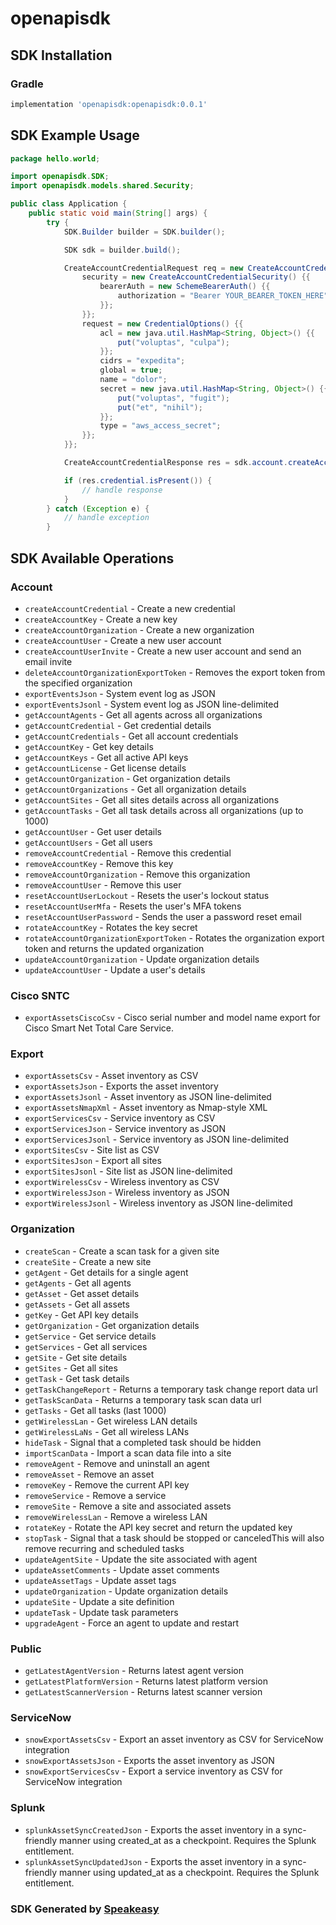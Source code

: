 # openapisdk

<!-- Start SDK Installation -->
## SDK Installation

### Gradle

```groovy
implementation 'openapisdk:openapisdk:0.0.1'
```
<!-- End SDK Installation -->

## SDK Example Usage
<!-- Start SDK Example Usage -->
```java
package hello.world;

import openapisdk.SDK;
import openapisdk.models.shared.Security;

public class Application {
    public static void main(String[] args) {
        try {
            SDK.Builder builder = SDK.builder();

            SDK sdk = builder.build();

            CreateAccountCredentialRequest req = new CreateAccountCredentialRequest() {{
                security = new CreateAccountCredentialSecurity() {{
                    bearerAuth = new SchemeBearerAuth() {{
                        authorization = "Bearer YOUR_BEARER_TOKEN_HERE";
                    }};
                }};
                request = new CredentialOptions() {{
                    acl = new java.util.HashMap<String, Object>() {{
                        put("voluptas", "culpa");
                    }};
                    cidrs = "expedita";
                    global = true;
                    name = "dolor";
                    secret = new java.util.HashMap<String, Object>() {{
                        put("voluptas", "fugit");
                        put("et", "nihil");
                    }};
                    type = "aws_access_secret";
                }};
            }};

            CreateAccountCredentialResponse res = sdk.account.createAccountCredential(req);

            if (res.credential.isPresent()) {
                // handle response
            }
        } catch (Exception e) {
            // handle exception
        }
```
<!-- End SDK Example Usage -->

<!-- Start SDK Available Operations -->
## SDK Available Operations

### Account

* `createAccountCredential` - Create a new credential
* `createAccountKey` - Create a new key
* `createAccountOrganization` - Create a new organization
* `createAccountUser` - Create a new user account
* `createAccountUserInvite` - Create a new user account and send an email invite
* `deleteAccountOrganizationExportToken` - Removes the export token from the specified organization
* `exportEventsJson` - System event log as JSON
* `exportEventsJsonl` - System event log as JSON line-delimited
* `getAccountAgents` - Get all agents across all organizations
* `getAccountCredential` - Get credential details
* `getAccountCredentials` - Get all account credentials
* `getAccountKey` - Get key details
* `getAccountKeys` - Get all active API keys
* `getAccountLicense` - Get license details
* `getAccountOrganization` - Get organization details
* `getAccountOrganizations` - Get all organization details
* `getAccountSites` - Get all sites details across all organizations
* `getAccountTasks` - Get all task details across all organizations (up to 1000)
* `getAccountUser` - Get user details
* `getAccountUsers` - Get all users
* `removeAccountCredential` - Remove this credential
* `removeAccountKey` - Remove this key
* `removeAccountOrganization` - Remove this organization
* `removeAccountUser` - Remove this user
* `resetAccountUserLockout` - Resets the user's lockout status
* `resetAccountUserMfa` - Resets the user's MFA tokens
* `resetAccountUserPassword` - Sends the user a password reset email
* `rotateAccountKey` - Rotates the key secret
* `rotateAccountOrganizationExportToken` - Rotates the organization export token and returns the updated organization
* `updateAccountOrganization` - Update organization details
* `updateAccountUser` - Update a user's details

### Cisco SNTC

* `exportAssetsCiscoCsv` - Cisco serial number and model name export for Cisco Smart Net Total Care Service.

### Export

* `exportAssetsCsv` - Asset inventory as CSV
* `exportAssetsJson` - Exports the asset inventory
* `exportAssetsJsonl` - Asset inventory as JSON line-delimited
* `exportAssetsNmapXml` - Asset inventory as Nmap-style XML
* `exportServicesCsv` - Service inventory as CSV
* `exportServicesJson` - Service inventory as JSON
* `exportServicesJsonl` - Service inventory as JSON line-delimited
* `exportSitesCsv` - Site list as CSV
* `exportSitesJson` - Export all sites
* `exportSitesJsonl` - Site list as JSON line-delimited
* `exportWirelessCsv` - Wireless inventory as CSV
* `exportWirelessJson` - Wireless inventory as JSON
* `exportWirelessJsonl` - Wireless inventory as JSON line-delimited

### Organization

* `createScan` - Create a scan task for a given site
* `createSite` - Create a new site
* `getAgent` - Get details for a single agent
* `getAgents` - Get all agents
* `getAsset` - Get asset details
* `getAssets` - Get all assets
* `getKey` - Get API key details
* `getOrganization` - Get organization details
* `getService` - Get service details
* `getServices` - Get all services
* `getSite` - Get site details
* `getSites` - Get all sites
* `getTask` - Get task details
* `getTaskChangeReport` - Returns a temporary task change report data url
* `getTaskScanData` - Returns a temporary task scan data url
* `getTasks` - Get all tasks (last 1000)
* `getWirelessLan` - Get wireless LAN details
* `getWirelessLaNs` - Get all wireless LANs
* `hideTask` - Signal that a completed task should be hidden
* `importScanData` - Import a scan data file into a site
* `removeAgent` - Remove and uninstall an agent
* `removeAsset` - Remove an asset
* `removeKey` - Remove the current API key
* `removeService` - Remove a service
* `removeSite` - Remove a site and associated assets
* `removeWirelessLan` - Remove a wireless LAN
* `rotateKey` - Rotate the API key secret and return the updated key
* `stopTask` - Signal that a task should be stopped or canceledThis will also remove recurring and scheduled tasks
* `updateAgentSite` - Update the site associated with agent
* `updateAssetComments` - Update asset comments
* `updateAssetTags` - Update asset tags
* `updateOrganization` - Update organization details
* `updateSite` - Update a site definition
* `updateTask` - Update task parameters
* `upgradeAgent` - Force an agent to update and restart

### Public

* `getLatestAgentVersion` - Returns latest agent version
* `getLatestPlatformVersion` - Returns latest platform version
* `getLatestScannerVersion` - Returns latest scanner version

### ServiceNow

* `snowExportAssetsCsv` - Export an asset inventory as CSV for ServiceNow integration
* `snowExportAssetsJson` - Exports the asset inventory as JSON
* `snowExportServicesCsv` - Export a service inventory as CSV for ServiceNow integration

### Splunk

* `splunkAssetSyncCreatedJson` - Exports the asset inventory in a sync-friendly manner using created_at as a checkpoint. Requires the Splunk entitlement.
* `splunkAssetSyncUpdatedJson` - Exports the asset inventory in a sync-friendly manner using updated_at as a checkpoint. Requires the Splunk entitlement.

<!-- End SDK Available Operations -->

### SDK Generated by [Speakeasy](https://docs.speakeasyapi.dev/docs/using-speakeasy/client-sdks)
